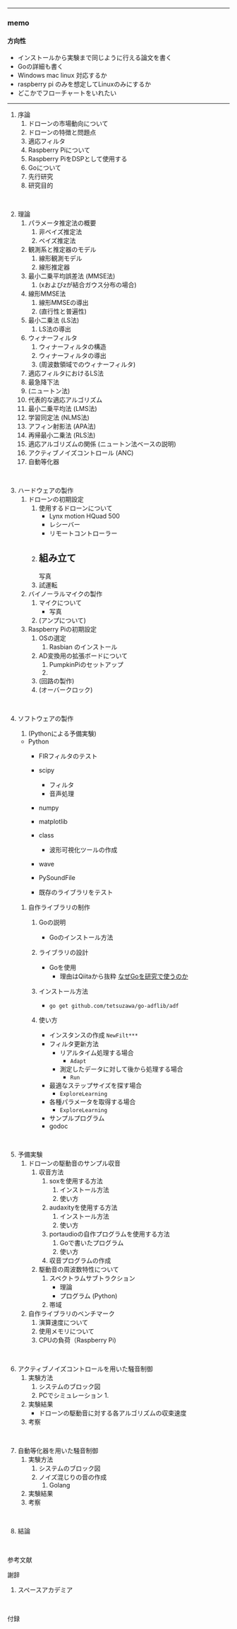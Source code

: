 
---
### memo

#### 方向性

- インストールから実験まで同じように行える論文を書く
- Goの詳細も書く
- Windows mac linux 対応するか
- raspberry pi のみを想定してLinuxのみにするか
- どこかでフローチャートをいれたい

--- 

1. 序論
   1. ドローンの市場動向について
   2. ドローンの特徴と問題点
   3. 適応フィルタ
   4. Raspberry Piについて
   5. Raspberry PiをDSPとして使用する
   6. Goについて
   6. 先行研究
   7. 研究目的

<br>

2. 理論
   1. パラメータ推定法の概要
      1. 非ベイズ推定法
      2. ベイズ推定法
   2. 観測系と推定器のモデル
      1. 線形観測モデル
      2. 線形推定器
   3. 最小二乗平均誤差法 (MMSE法) 
      1. (xおよびzが結合ガウス分布の場合)
   4. 線形MMSE法
      1. 線形MMSEの導出
      2. (直行性と普遍性)
   5. 最小二乗法 (LS法)
      1. LS法の導出
   6. ウィナーフィルタ
      1. ウィナーフィルタの構造
      2. ウィナーフィルタの導出
      3. (周波数領域でのウィナーフィルタ)
   7. 適応フィルタにおけるLS法
   8. 最急降下法
   9. (ニュートン法)
   10. 代表的な適応アルゴリズム
      1.  最小二乗平均法 (LMS法)
      2.  学習同定法 (NLMS法)
      3.  アフィン射影法 (APA法)
      4.  再帰最小二乗法 (RLS法)
      11. 適応アルゴリズムの関係 (ニュートン法ベースの説明)
   12. アクティブノイズコントロール (ANC)
   13. 自動等化器

<br>

3. ハードウェアの製作
   1. ドローンの初期設定
      1. 使用するドローンについて
         - Lynx motion HQuad 500
         - レシーバー
         - リモートコントローラー
      2. 組み立て
         - 
         写真
      3. 試運転
   2. バイノーラルマイクの製作
      1. マイクについて
         - 写真
      2. (アンプについて)
   3. Raspberry Piの初期設定
      1. OSの選定
         1. Rasbian のインストール
      2. AD変換用の拡張ボードについて
         1. PumpkinPiのセットアップ
         2. 
      3. (回路の製作)
      4. (オーバークロック)

<br>

4. ソフトウェアの製作
   1. (Pythonによる予備実験)
   - Python
      - FIRフィルタのテスト
      - scipy
         - フィルタ
         - 音声処理
      - numpy
      - matplotlib
      - class
         - 波形可視化ツールの作成
      - wave
      - PySoundFile

      - 既存のライブラリをテスト

   1. 自作ライブラリの制作
      1. Goの説明
         - Goのインストール方法

      2. ライブラリの設計
         - Goを使用
            - 理由はQiitaから抜粋 [なぜGoを研究で使うのか](https://qiita.com/tetsuzawa/items/d279da49dca3d95f05b6)
         
      3. インストール方法
         - `go get github.com/tetsuzawa/go-adflib/adf`
      4. 使い方
         - インスタンスの作成
            `NewFilt***`
         - フィルタ更新方法
            - リアルタイム処理する場合
               - `Adapt`
            - 測定したデータに対して後から処理する場合
               - `Run`
         - 最適なステップサイズを探す場合
           - `ExploreLearning`
         - 各種パラメータを取得する場合
           - `ExploreLearning`
         - サンプルプログラム
         - godoc

<br>

5. 予備実験
   1. ドローンの駆動音のサンプル収音
      1. 収音方法
         1. soxを使用する方法
            1. インストール方法
            2. 使い方
         2. audaxityを使用する方法
            1. インストール方法
            2. 使い方
         3. portaudioの自作プログラムを使用する方法
            1. Goで書いたプログラム
            2. 使い方
         2. 収音プログラムの作成
      2. 駆動音の周波数特性について
         1. スペクトラムサブトラクション
            - 理論
            - プログラム (Python)
         2. 帯域
   2. 自作ライブラリのベンチマーク
      1. 演算速度について
      2. 使用メモリについて
      3. CPUの負荷（Raspberry Pi)

<br>
      
6. アクティブノイズコントロールを用いた騒音制御
   1. 実験方法
      1. システムのブロック図
      2. PCでシミュレーション
         1.
   2. 実験結果
      - ドローンの駆動音に対する各アルゴリズムの収束速度
   4. 考察

<br>

7. 自動等化器を用いた騒音制御
   1. 実験方法
      1. システムのブロック図
      1. ノイズ混じりの音の作成
         1. Golang
   2. 実験結果
   3. 考察

<br>

8. 結論

<br>

参考文献
<br>

謝辞
   1. スペースアカデミア
<br>

付録